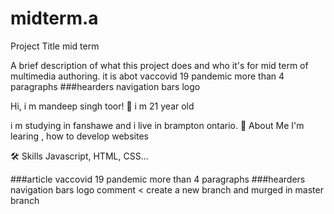 # midterm.a
Project Title mid term 

A brief description of what this project does and who it's for mid term of multimedia authoring.
it is abot vaccovid 19 pandemic more than 4 paragraphs ###hearders navigation bars logo


Hi, i m mandeep singh toor! 👋
i m 21 year old

i m studying in fanshawe and i live in brampton ontario.
🚀 About Me
I'm learing , how to develop websites

🛠 Skills
Javascript, HTML, CSS...

###article vaccovid 19 pandemic more than 4 paragraphs ###hearders navigation bars logo
comment < create a new branch and murged in master branch 

